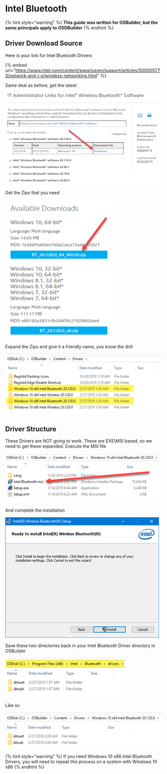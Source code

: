 # Intel Bluetooth

{% hint style="warning" %}
**This guide was written for OSBuilder, but the same principals apply to OSDBuilder**
{% endhint %}

## Driver Download Source

Here is your link for Intel Bluetooth Drivers

{% embed url="https://www.intel.com/content/www/us/en/support/articles/000005773/network-and-i-o/wireless-networking.html" %}

Same deal as before, get the latest

![](../../../../../.gitbook/assets/image%20%2832%29.png)

Get the Zips that you need

![](../../../../../.gitbook/assets/image%20%28110%29.png)

Expand the Zips and give it a friendly name, you know the drill

![](../../../../../.gitbook/assets/image%20%28113%29.png)

## 

## Driver Structure

These Drivers are NOT going to work.  These are EXE\MSI based, so we need to get these expanded.  Execute the MSI file

![](../../../../../.gitbook/assets/image%20%2860%29.png)

And complete the installation

![](../../../../../.gitbook/assets/image%20%2841%29.png)

Save these two directories back in your Intel Bluetooth Driver directory in OSBuilder

![](../../../../../.gitbook/assets/image%20%2877%29.png)

Like so

![](../../../../../.gitbook/assets/image%20%28119%29.png)

{% hint style="warning" %}
If you need Windows 10 x86 Intel Bluetooth Drivers, you will need to repeat this process on a system with Windows 10 x86
{% endhint %}

